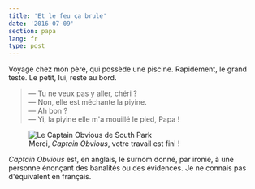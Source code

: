 ```yaml
---
title: 'Et le feu ça brule'
date: '2016-07-09'
section: papa
lang: fr
type: post
---
```


Voyage chez mon père, qui possède une piscine. Rapidement, le grand teste. Le petit, lui, reste au bord.

<!-- more -->

> — Tu ne veux pas y aller, chéri ?  
> — Non, elle est méchante la piyine.  
> — Ah bon ?  
> — Yi, la piyine elle m'a mouillé le pied, Papa !

<figure>
  <img src="/assets/images/papa/2016-07-09/1.jpg" alt="Le Captain Obvious de South Park" />
  <figcaption>Merci, <i lang="en">Captain Obvious</i>, votre travail est fini !</figcaption>
</figure>

<i lang="en">Captain Obvious</i> est, en anglais, le surnom donné, par ironie, à une personne énonçant des banalités ou des évidences. Je ne connais pas d'équivalent en français.
